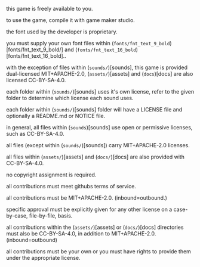 this game is freely available to you.

to use the game, compile it with game maker studio.

the font used by the developer is proprietary.

you must supply your own font files within (`fonts/fnt_text_9_bold`)[fonts/fnt_text_9_bold/] and (`fonts/fnt_text_16_bold`)[fonts/fnt_text_16_bold]..

with the exception of files within (`sounds/`)[sounds],
this game is provided dual-licensed MIT+APACHE-2.0,
(`assets/`)[assets] and (`docs`)[docs] are also licensed CC-BY-SA-4.0.

each folder within (`sounds/`)[sounds] uses it's own license,
refer to the given folder to determine which license each sound uses.

each folder within (`sounds/`)[sounds] folder will have a LICENSE file and optionally a README.md or NOTICE file.

in general, all files within (`sounds`)[sounds] use open or permissive licenses, such as CC-BY-SA-4.0.

all files (except within (`sounds/`)[sounds]) carry MIT+APACHE-2.0 licenses.

all files within (`assets/`)[assets] and (`docs/`)[docs] are also provided with CC-BY-SA-4.0.

no copyright assignment is required.

all contributions must meet githubs terms of service.

all contributions must be MIT+APACHE-2.0. (inbound=outbound.)

specific approval must be explicitly given for any other license on a case-by-case, file-by-file, basis.

all contributions within the (`assets/`)[assets] or (`docs/`)[docs] directories must also be CC-BY-SA-4.0, in addition to MIT+APACHE-2.0. (inbound=outbound)

all contributions must be your own or you must have rights to provide them under the appropriate license.
